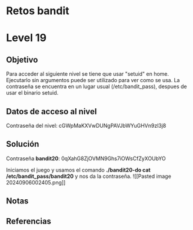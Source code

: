 # Retos bandit

# Level 19

## Objetivo

Para acceder al siguiente nivel se tiene que usar "setuid" en home. Ejecutarlo sin argumentos puede ser utilizado para ver como se usa. La contraseña se encuentra en un lugar usual (/etc/bandit_pass), despues de usar el binario setuid.  
## Datos de acceso al nivel
Contraseña del nivel: cGWpMaKXVwDUNgPAVJbWYuGHVn9zl3j8

## Solución

Contraseña **bandit20**:  0qXahG8ZjOVMN9Ghs7iOWsCfZyXOUbYO

Iniciamos el juego y usamos el comando **./bandit20-do cat /etc/bandit_pass/bandit20** y nos da la contraseña.
![[Pasted image 20240906002405.png]]

## Notas


## Referencias


